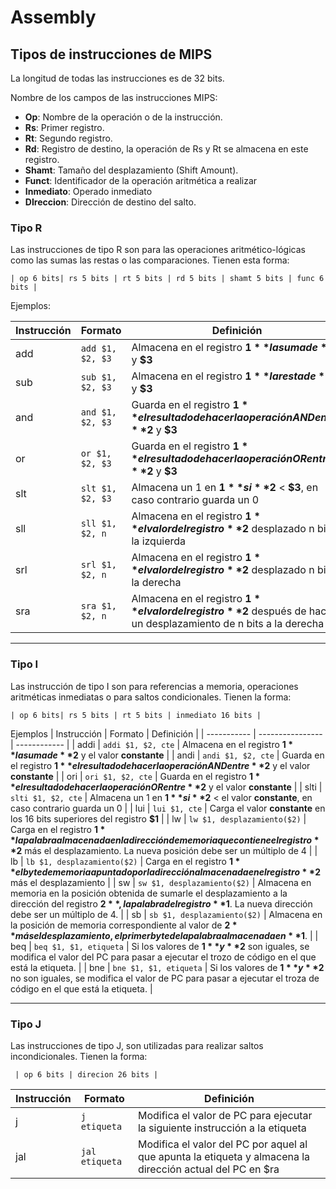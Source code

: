 # Assembly

## Tipos de instrucciones de MIPS

La longitud de todas las instrucciones es de 32 bits.  

Nombre de los campos de las instrucciones MIPS:

- **Op**: Nombre de la operación o de la instrucción.
- **Rs**: Primer registro.  
- **Rt**: Segundo registro.  
- **Rd**: Registro de destino, la operación de Rs y Rt se almacena en este registro.  
- **Shamt**: Tamaño del desplazamiento (Shift Amount).
- **Funct**: Identificador de la operación aritmética a realizar
- **Inmediato**: Operado inmediato
- **DIreccion**: Dirección de destino del salto.  

### Tipo R

Las instrucciones de tipo R son para las operaciones aritmético-lógicas como las sumas las restas o las comparaciones. Tienen esta forma:  

```| op 6 bits| rs 5 bits | rt 5 bits | rd 5 bits | shamt 5 bits | func 6 bits |```  

Ejemplos:  

| Instrucción | Formato          | Definición |
| ----------- | ---------------- | ------------ |
| add         | ```add $1, $2, $3``` | Almacena en el registro **$1** la suma de **$2** y **$3** |
| sub | ```sub $1, $2, $3``` | Almacena en el registro **$1** la resta de **$2** y **$3** |
| and | ```and $1, $2, $3``` | Guarda en el registro **$1** el resultado de hacer la operación AND entre **$2** y **$3** |
| or | ```or $1, $2, $3``` | Guarda en el registro **$1** el resultado de hacer la operación OR entre **$2** y **$3** |
| slt | ```slt $1, $2, $3``` | Almacena un 1 en **$1** si **$2** < **$3**, en caso contrario guarda un 0 |
| sll | ```sll $1, $2, n``` | Almacena en el registro **$1** el valor del registro **$2** desplazado n bits a la izquierda |
| srl | ```srl $1, $2, n``` | Almacena en el registro **$1** el valor del registro **$2** desplazado n bits a la derecha |
| sra | ```sra $1, $2, n``` | Almacena en el registro **$1** el valor del registro **$2** después de hacer un desplazamiento de n bits a la derecha |

-----

### Tipo I

Las instrucción de tipo I son para referencias a memoria, operaciones aritméticas inmediatas o para saltos condicionales. Tienen la forma:  

```| op 6 bits| rs 5 bits | rt 5 bits | inmediato 16 bits |```  

Ejemplos
| Instrucción | Formato          | Definición |
| ----------- | ---------------- | ------------ |
| addi        | ```addi $1, $2, cte``` | Almacena en el registro **$1** la suma de **$2** y el valor **constante** |
| andi | ```andi $1, $2, cte``` | Guarda en el registro **$1** el resultado de hacer la operación AND entre **$2** y  el valor **constante** |
| ori | ```ori $1, $2, cte``` | Guarda en el registro **$1** el resultado de hacer la operación OR entre **$2** y el valor **constante** |
| slti | ```slti $1, $2, cte``` | Almacena un 1 en **$1** si **$2** < el valor **constante**, en caso contrario guarda un 0 |
| lui | ```lui $1, cte``` | Carga el valor **constante** en los 16 bits superiores del registro **$1** |
| lw | ```lw $1, desplazamiento($2)``` | Carga en el registro **$1** la palabra almacenada en la dirección de memoria que contiene el registro **$2** más el desplazamiento. La nueva posición debe ser un múltiplo de 4 |
| lb | ``` lb $1, desplazamiento($2) ``` | Carga en el registro **$1** el byte de memoria apuntado por la dirección almacenada en el registro **$2** más el desplazamiento |
| sw | ```sw $1, desplazamiento($2)``` | Almacena en memoria en la posición obtenida de sumarle el desplazamiento a la dirección del registro **$2**, la palabra del registro **$1**. La nueva dirección debe ser un múltiplo de 4. |
| sb | ```sb $1, desplazamiento($2)``` | Almacena en la posición de memoria correspondiente al valor de **$2** más el desplazamiento, el primer byte de la palabra almacenada en **$1**. |
| beq | ```beq $1, $1, etiqueta``` | Si los valores de **$1** y **$2** son iguales, se modifica el valor del PC para pasar a ejecutar el trozo de código en el que está la etiqueta. |
| bne | ```bne $1, $1, etiqueta``` | Si los valores de **$1** y **$2** no son iguales, se modifica el valor de PC para pasar a ejecutar el troza de código en el que está la etiqueta. |

-----

### Tipo J

Las instrucciones de tipo J, son utilizadas para realizar saltos incondicionales. Tienen la forma:  

``` | op 6 bits | direcion 26 bits |```  

| Instrucción | Formato            | Definición                                                   |
| ----------- | ------------------ | ------------------------------------------------------------ |
| j           | ```j etiqueta```   | Modifica el valor de PC para ejecutar la siguiente instrucción a la etiqueta |
| jal         | ```jal etiqueta``` | Modifica el valor del PC por aquel al que apunta la etiqueta y almacena la dirección actual del PC en $ra |

